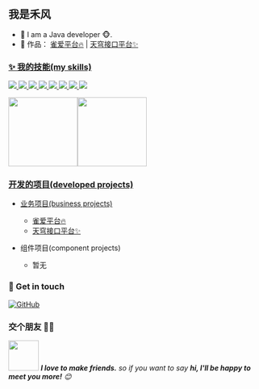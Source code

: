 ## 我是禾风
- 🌹 I am a Java developer 🐵.
- 🏡 作品： <a href="https://github.com/User-wa/bi_backend" target="_blank">雀爱平台🔥</a> | <a href="https://github.com/User-wa/api-project" target="_blank">天穹接口平台✨

### ✨ 我的技能(my skills)   

![](https://img.shields.io/badge/-Java-4C7491?style=flat-square&logo=java&logoColor=fff)
![](https://img.shields.io/badge/-Spring-5FB832?style=flat-square&logo=Spring&logoColor=fff)
![](https://img.shields.io/badge/-React-2d98ce?style=flat-square&logo=React&logoColor=fff)
![](https://img.shields.io/badge/-Docker-2496ED?style=flat-square&logo=Docker&logoColor=fff)
![](https://img.shields.io/badge/-Linux-000000?style=flat-square&logo=Linux&logoColor=fff)
![](https://img.shields.io/badge/-MySQL-4479A1?style=flat-square&logo=MySQL&logoColor=fff)
![](https://img.shields.io/badge/-Redis-DC382D?style=flat-square&logo=Redis&logoColor=fff)
![](https://img.shields.io/badge/-Git-E84E31?style=flat-square&logo=Git&logoColor=fff)


<img align="" height="137px" src="https://github-readme-stats.vercel.app/api?username=User-wa&hide_title=true&hide_border=true&show_icons=true&include_all_commits=true&line_height=21&bg_color=0,EC6C6C,FFD479,FFFC79,73FA79&theme=graywhite&locale=cn" /><img align="" height="137px" src="https://github-readme-stats.vercel.app/api/top-langs/?username=lhccong&hide_title=true&hide_border=true&layout=compact&bg_color=0,73FA79,73FDFF,D783FF&theme=graywhite&locale=cn" />

### 开发的项目(developed projects)

- 业务项目(business projects)
  - [雀爱平台🔥](https://github.com/User-wa/bi_backend)
  - [天穹接口平台✨](https://github.com/User-wa/api-project)




- 组件项目(component projects)
  - 暂无

### 🎉 Get in touch

[![GitHub](https://img.shields.io/badge/GitHub-grey?logo=github)](https://github.com/禾风)
### 交个朋友 👬🏻

<img src="https://media.giphy.com/media/LnQjpWaON8nhr21vNW/giphy.gif" width="60"> <em><b>I love to make friends.</b> so if you want to say <b>hi, I'll be happy to meet you more!</b> 😊</em>
